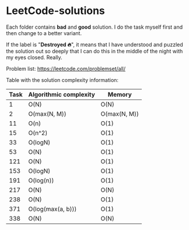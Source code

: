 # LeetCode-solutions

Each folder contains **bad** and **good** solution. I do the task myself first and then change to a better variant.

If the label is "**Destroyed 🔥**", it means that I have understood and puzzled the solution out so deeply that I can do this in the middle of the night with my eyes closed. Really.

Problem list: https://leetcode.com/problemset/all/

Table with the solution complexity information:

| Task | Algorithmic complexity |    Memory    |
| ---- | ---------------------- |    ------    |
| 1    | O(N)                   | O(N)         |
| 2    | O(max(N, M))           | O(max(N, M)) |
| 11   | O(n)                   | O(1)         |
| 15   | O(n^2)                 | O(1)         |
| 33   | O(logN)                | O(1)         |
| 53   | O(N)                   | O(1)         |
| 121  | O(N)                   | O(1)         |
| 153  | O(logN)                | O(1)         |
| 191  | O(log(n))              | O(1)         |
| 217  | O(N)                   | O(N)         |
| 238  | O(N)                   | O(1)         |
| 371  | O(log(max(a, b)))      | O(1)         |
| 338  | O(N)                   | O(N)         |

